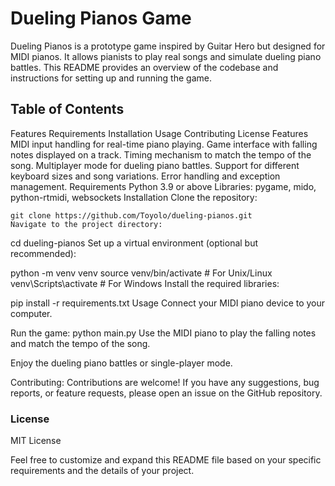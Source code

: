 
# Dueling Pianos Game
Dueling Pianos is a prototype game inspired by Guitar Hero but designed for MIDI pianos. It allows pianists to play real songs and simulate dueling piano battles. This README provides an overview of the codebase and instructions for setting up and running the game.

##  Table of Contents
Features
Requirements
Installation
Usage
Contributing
License
Features
MIDI input handling for real-time piano playing.
Game interface with falling notes displayed on a track.
Timing mechanism to match the tempo of the song.
Multiplayer mode for dueling piano battles.
Support for different keyboard sizes and song variations.
Error handling and exception management.
Requirements
Python 3.9 or above
Libraries: pygame, mido, python-rtmidi, websockets
Installation
Clone the repository:
```
git clone https://github.com/Toyolo/dueling-pianos.git
Navigate to the project directory:
```
cd dueling-pianos
Set up a virtual environment (optional but recommended):

python -m venv venv
source venv/bin/activate  # For Unix/Linux
venv\Scripts\activate  # For Windows
Install the required libraries:

pip install -r requirements.txt
Usage
Connect your MIDI piano device to your computer.

Run the game:
python main.py
Use the MIDI piano to play the falling notes and match the tempo of the song.

Enjoy the dueling piano battles or single-player mode.

Contributing:
Contributions are welcome! If you have any suggestions, bug reports, or feature requests, please open an issue on the GitHub repository.

### License
MIT License

Feel free to customize and expand this README file based on your specific requirements and the details of your project.
